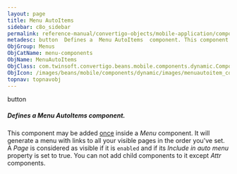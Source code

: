 ```yaml
---
layout: page
title: Menu AutoItems
sidebar: c8o_sidebar
permalink: reference-manual/convertigo-objects/mobile-application/components/menu-components/menu-autoitems/
metadesc: button  Defines a  Menu AutoItems  component. This component may be added  once  inside a  Menu  component. It will generate a menu with links to all 
ObjGroup: Menus
ObjCatName: menu-components
ObjName: MenuAutoItems
ObjClass: com.twinsoft.convertigo.beans.mobile.components.dynamic.ComponentManager$1
ObjIcon: /images/beans/mobile/components/dynamic/images/menuautoitem_color_32x32.png
topnav: topnavobj
---
```

button
##### Defines a <i>Menu AutoItems</i> component.
This component may be added <u>once</u> inside a <i>Menu</i> component.
It will generate a menu with links to all your visible pages in the order you've set.
A <i>Page</i> is considered as visible if it is <code>enabled</code> and if its <i>Include in auto menu</i> property is set to <ode>true</code>.
You can not add child components to it except <i>Attr</i> components.

